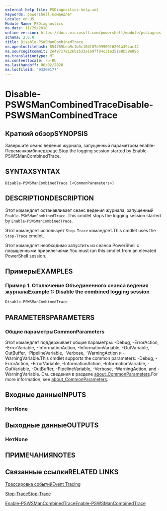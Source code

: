 ```yaml
---
external help file: PSDiagnostics-help.xml
keywords: powershell,командлет
Locale: en-US
Module Name: PSDiagnostics
ms.date: 11/29/2018
online version: https://docs.microsoft.com/powershell/module/psdiagnostics/disable-pswsmancombinedtrace?view=powershell-7.1&WT.mc_id=ps-gethelp
schema: 2.0.0
title: Disable-PSWSManCombinedTrace
ms.openlocfilehash: 854769bea9c1b3c104f87d99909f6201a39cac42
ms.sourcegitcommit: 2e497178126b2b33a169ff04c31e251e0b59e89b
ms.translationtype: MT
ms.contentlocale: ru-RU
ms.lasthandoff: 06/02/2020
ms.locfileid: "93209177"
---
```

# <span data-ttu-id="93bd1-103">Disable-PSWSManCombinedTrace</span><span class="sxs-lookup"><span data-stu-id="93bd1-103">Disable-PSWSManCombinedTrace</span></span>

## <span data-ttu-id="93bd1-104">Краткий обзор</span><span class="sxs-lookup"><span data-stu-id="93bd1-104">SYNOPSIS</span></span>
<span data-ttu-id="93bd1-105">Завершите сеанс ведения журнала, запущенный параметром enable-Псвсманкомбинедтраце.</span><span class="sxs-lookup"><span data-stu-id="93bd1-105">Stop the logging session started by Enable-PSWSManCombinedTrace.</span></span>

## <span data-ttu-id="93bd1-106">SYNTAX</span><span class="sxs-lookup"><span data-stu-id="93bd1-106">SYNTAX</span></span>

```
Disable-PSWSManCombinedTrace [<CommonParameters>]
```

## <span data-ttu-id="93bd1-107">DESCRIPTION</span><span class="sxs-lookup"><span data-stu-id="93bd1-107">DESCRIPTION</span></span>

<span data-ttu-id="93bd1-108">Этот командлет останавливает сеанс ведения журнала, запущенный `Enable-PSWSManCombinedTrace` .</span><span class="sxs-lookup"><span data-stu-id="93bd1-108">This cmdlet stops the logging session started by `Enable-PSWSManCombinedTrace`.</span></span>

<span data-ttu-id="93bd1-109">Этот командлет использует `Stop-Trace` командлет.</span><span class="sxs-lookup"><span data-stu-id="93bd1-109">This cmdlet uses the `Stop-Trace` cmdlet.</span></span>

<span data-ttu-id="93bd1-110">Этот командлет необходимо запустить из сеанса PowerShell с повышенными привилегиями.</span><span class="sxs-lookup"><span data-stu-id="93bd1-110">You must run this cmdlet from an elevated PowerShell session.</span></span>

## <span data-ttu-id="93bd1-111">Примеры</span><span class="sxs-lookup"><span data-stu-id="93bd1-111">EXAMPLES</span></span>

### <span data-ttu-id="93bd1-112">Пример 1. Отключение Объединенного сеанса ведения журнала</span><span class="sxs-lookup"><span data-stu-id="93bd1-112">Example 1: Disable the combined logging session</span></span>

```powershell
Disable-PSWSManCombinedTrace
```

## <span data-ttu-id="93bd1-113">PARAMETERS</span><span class="sxs-lookup"><span data-stu-id="93bd1-113">PARAMETERS</span></span>

### <span data-ttu-id="93bd1-114">Общие параметры</span><span class="sxs-lookup"><span data-stu-id="93bd1-114">CommonParameters</span></span>

<span data-ttu-id="93bd1-115">Этот командлет поддерживает общие параметры: -Debug, -ErrorAction, -ErrorVariable, -InformationAction, -InformationVariable, -OutVariable, -OutBuffer, -PipelineVariable, -Verbose, -WarningAction и -WarningVariable.</span><span class="sxs-lookup"><span data-stu-id="93bd1-115">This cmdlet supports the common parameters: -Debug, -ErrorAction, -ErrorVariable, -InformationAction, -InformationVariable, -OutVariable, -OutBuffer, -PipelineVariable, -Verbose, -WarningAction, and -WarningVariable.</span></span> <span data-ttu-id="93bd1-116">См. сведения в разделе [about_CommonParameters](https://go.microsoft.com/fwlink/?LinkID=113216).</span><span class="sxs-lookup"><span data-stu-id="93bd1-116">For more information, see [about_CommonParameters](https://go.microsoft.com/fwlink/?LinkID=113216).</span></span>

## <span data-ttu-id="93bd1-117">Входные данные</span><span class="sxs-lookup"><span data-stu-id="93bd1-117">INPUTS</span></span>

### <span data-ttu-id="93bd1-118">Нет</span><span class="sxs-lookup"><span data-stu-id="93bd1-118">None</span></span>

## <span data-ttu-id="93bd1-119">Выходные данные</span><span class="sxs-lookup"><span data-stu-id="93bd1-119">OUTPUTS</span></span>

### <span data-ttu-id="93bd1-120">Нет</span><span class="sxs-lookup"><span data-stu-id="93bd1-120">None</span></span>

## <span data-ttu-id="93bd1-121">ПРИМЕЧАНИЯ</span><span class="sxs-lookup"><span data-stu-id="93bd1-121">NOTES</span></span>

## <span data-ttu-id="93bd1-122">Связанные ссылки</span><span class="sxs-lookup"><span data-stu-id="93bd1-122">RELATED LINKS</span></span>

[<span data-ttu-id="93bd1-123">Трассировка событий</span><span class="sxs-lookup"><span data-stu-id="93bd1-123">Event Tracing</span></span>](/windows/desktop/ETW/event-tracing-portal)

[<span data-ttu-id="93bd1-124">Stop-Trace</span><span class="sxs-lookup"><span data-stu-id="93bd1-124">Stop-Trace</span></span>](stop-trace.md)

[<span data-ttu-id="93bd1-125">Enable-PSWSManCombinedTrace</span><span class="sxs-lookup"><span data-stu-id="93bd1-125">Enable-PSWSManCombinedTrace</span></span>](Enable-PSWSManCombinedTrace.md)

